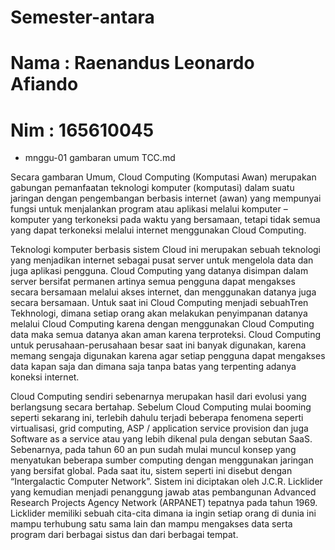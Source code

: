 # Semester-antara
# Nama : Raenandus Leonardo Afiando
# Nim  : 165610045

* mnggu-01 gambaran umum TCC.md

Secara gambaran Umum, Cloud Computing (Komputasi Awan) merupakan gabungan pemanfaatan teknologi komputer (komputasi) dalam suatu jaringan dengan pengembangan berbasis internet (awan) yang mempunyai fungsi untuk menjalankan program atau aplikasi melalui komputer – komputer yang terkoneksi pada waktu yang bersamaan, tetapi tidak semua yang dapat  terkoneksi melalui internet menggunakan Cloud Computing.

Teknologi komputer berbasis sistem Cloud ini merupakan sebuah teknologi yang menjadikan internet sebagai pusat server untuk mengelola data dan juga aplikasi pengguna. Cloud Computing yang datanya disimpan dalam server bersifat permanen artinya semua pengguna dapat mengakses secara bersamaan melalui akses internet, dan menggunakan datanya juga secara bersamaan. Untuk saat ini Cloud Computing menjadi sebuahTren Tekhnologi, dimana setiap orang akan melakukan penyimpanan datanya melalui Cloud Computing karena dengan menggunakan Cloud Computing data maka semua datanya akan aman karena terproteksi. Cloud Computing untuk perusahaan-perusahaan besar saat ini banyak digunakan, karena memang sengaja digunakan karena agar setiap pengguna dapat mengakses data kapan saja dan dimana saja tanpa batas yang terpenting adanya koneksi internet.

Cloud Computing sendiri sebenarnya merupakan hasil dari evolusi yang berlangsung secara bertahap. Sebelum Cloud Computing mulai booming seperti sekarang ini, terlebih dahulu terjadi beberapa fenomena seperti virtualisasi, grid computing, ASP / application service provision dan juga Software as a service atau yang lebih dikenal pula dengan sebutan SaaS. Sebenarnya, pada tahun 60 an pun sudah mulai muncul konsep yang menyatukan beberapa sumber computing dengan menggunakan jaringan yang bersifat global. Pada saat itu, sistem seperti ini disebut dengan “Intergalactic Computer Network”. Sistem ini diciptakan oleh J.C.R. Licklider yang kemudian menjadi penanggung jawab atas pembangunan Advanced Research Projects Agency Network (ARPANET) tepatnya pada tahun 1969. Licklider memiliki sebuah cita-cita dimana ia ingin setiap orang di dunia ini mampu terhubung satu sama lain dan mampu mengakses data serta program dari berbagai sistus dan dari berbagai tempat.
